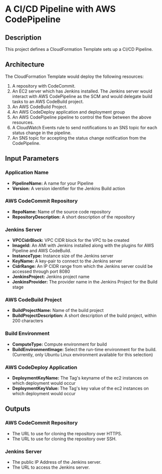 # A CI/CD Pipeline with AWS CodePipeline

## Description
This project defines a CloudFormation Template sets up a CI/CD Pipeline.

## Architecture
The CloudFormation Template would deploy the following resources:  
1. A repository with CodeCommit.
1. An EC2 server which has Jenkins installed. The Jenkins server would interact with AWS CodePipeline as the SCM and would delegate build tasks to an AWS CodeBuild project.
1. An AWS CodeBuild Project.
1. An AWS CodeDeploy application and deployment group
1. An AWS CodePipeline pipeline to control the flow between the above resources.
1. A CloudWatch Events rule to send notifications to an SNS topic for each status change in the pipeline.
1. An SNS topic for accepting the status change notification from the CodePipeline.

## Input Parameters

### Application Name
- **PipelineName:** A name for your Pipeline 
- **Version:** A version identifier for the Jenkins Build action

### AWS CodeCommit Repository
- **RepoName:** Name of the source code repository
- **RepositoryDescription:** A short description of the repository

### Jenkins Server
- **VPCCidrBlock:** VPC CIDR block for the VPC to be created
- **ImageId:** An AMI with Jenkins installed along with the plugins for AWS Pipeline and AWS CodeBuild.
- **InstanceType:** Instance size of the Jenkins server
- **KeyName:** A key-pair to connect to the Jenkins server
- **CidrRange:** An IP CIDR range from which the Jenkins server could be accessed through port 8080
- **JenkinsProject:** Jenkins project name
- **JenkinsProvider:** The provider name in the Jenkins Project for the Build stage

### AWS CodeBuild Project
- **BuildProjectName:** Name of the build project
- **BuildProjectDescription:** A short description of the build project, within 200 characters

### Build Environment
- **ComputeType:** Compute environment for build
- **BuildEnvironmentImage:** Select the run-time environment for the build. (Currently, only Ubuntu Linux environment available for this selection)

### AWS CodeDeploy Application
- **DeploymentKeyName:** The Tag's keyname of the ec2 instances on which deployment would occur
- **DeploymentKeyValue:** The Tag's key value of the ec2 instances on which deployment would occur

## Outputs

### AWS CodeCommit Repository
- The URL to use for cloning the repository over HTTPS.  
- The URL to use for cloning the repository over SSH.  
  
### Jenkins Server
- The public IP Address of the Jenkins server.  
- The URL to access the Jenkins server.  